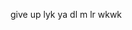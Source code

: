 <!DOCTYPE html>
<html>
<title>WoWW</title>
<meta name="viewport" content="width=device-width, initial-scale=1">
<link rel="stylesheet" href="https://www.w3schools.com/w3css/4/w3.css">
<body class="w3-container">

<div class="w3-panel w3-yellow w3-card-4">
  <p>give up lyk ya dl m lr wkwk </p>
</div>

</body>
</html>
